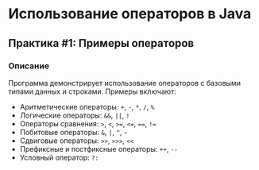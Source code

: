 # Использование операторов в Java

## Практика #1: Примеры операторов

### Описание
Программа демонстрирует использование операторов с базовыми типами данных и строками. Примеры включают:
- Аритметические операторы: `+`, `-`, `*`, `/`, `%`
- Логические операторы: `&&`, `||`, `!`
- Операторы сравнения: `>`, `<`, `>=`, `<=`, `==`, `!=`
- Побитовые операторы: `&`, `|`, `^`, `~`
- Сдвиговые операторы: `>>`, `>>>`, `<<`
- Префиксные и постфиксные операторы: `++`, `--`
- Условный оператор: `?:`